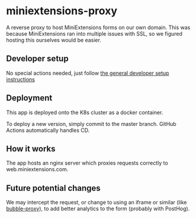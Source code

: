 # miniextensions-proxy

A reverse proxy to host MiniExtensions forms on our own domain. This was because MiniExtensions ran into multiple issues with SSL, so we figured hosting this ourselves would be easier.

## Developer setup

No special actions needed, just follow [the general developer setup instructions](../../README.md#developer-setup-instructions)

## Deployment

This app is deployed onto the K8s cluster as a docker container.

To deploy a new version, simply commit to the master branch. GitHub Actions automatically handles CD.

## How it works

The app hosts an nginx server which proxies requests correctly to web.miniextensions.com.

## Future potential changes

We may intercept the request, or change to using an iframe or similar (like [bubble-proxy](../bubble-proxy/)), to add better analytics to the form (probably with PostHog).
